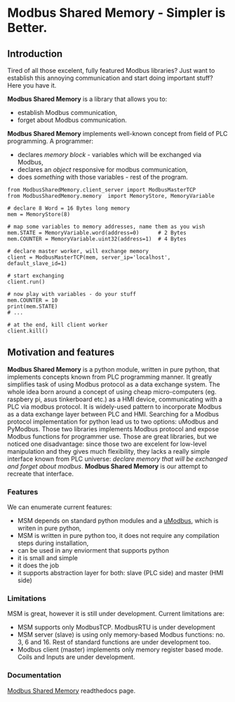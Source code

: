 Modbus Shared Memory - Simpler is Better.
=========================================


Introduction
------------

Tired of all those excelent, fully featured Modbus libraries? Just want to establish this annoying communication and start doing important stuff? Here you have it.

**Modbus Shared Memory** is a library that allows you to:  
-   establish Modbus communication,
-   forget about Modbus communication.

**Modbus Shared Memory** implements well-known concept from field of PLC programming. A programmer:  
-   declares *memory block* - variables which will be exchanged via Modbus,
-   declares an *object* responsive for modbus communication,
-   does *something* with those variables - rest of the program.

``` {.sourceCode .python}
from ModbusSharedMemory.client_server import ModbusMasterTCP
from ModbusSharedMemory.memory  import MemoryStore, MemoryVariable

# declare 8 Word = 16 Bytes long memory
mem = MemoryStore(8)

# map some variables to memory addresses, name them as you wish
mem.STATE = MemoryVariable.word(address=0)      # 2 Bytes
mem.COUNTER = MemoryVariable.uint32(address=1)  # 4 Bytes

# declare master worker, will exchange memory
client = ModbusMasterTCP(mem, server_ip='localhost', default_slave_id=1)

# start exchanging
client.run()

# now play with variables - do your stuff
mem.COUNTER = 10
print(mem.STATE)
# ...

# at the end, kill client worker
client.kill()
```

Motivation and features
-----------------------

**Modbus Shared Memory** is a python module, written in pure python, that implements concepts known from PLC programming manner. It greatly simplifies task of using Modbus protocol as a data exchange system. The whole idea born around a concept of using cheap micro-computers (eg. raspbery pi, asus tinkerboard etc.) as a HMI device, communicating with a PLC via modbus protocol. It is widely-used pattern to incorporate Modbus as a data exchange layer between PLC and HMI. Searching for a Modbus protocol implementation for python lead us to two options: uModbus and PyModbus. Those two libraries implements Modbus protocol and expose Modbus functions for programmer use. Those are great libraries, but we noticed one disadvantage: since those two are excelent for low-level manipulation and they gives much flexibility, they lacks a really simple interface known from PLC universe: *declare memory that will be exchanged and forget about modbus*. **Modbus Shared Memory** is our attempt to recreate that interface.

### Features

We can enumerate current features:  
-   MSM depends on standard python modules and a [uModbus](https://umodbus.readthedocs.io/en/stable/index.html), which is writen in pure python,
-   MSM is written in pure python too, it does not require any compilation steps during installation,
-   can be used in any enviorment that supports python
-   it is small and simple
-   it does the job
-   it supports abstraction layer for both: slave (PLC side) and master (HMI side)

### Limitations

MSM is great, however it is still under development. Current limitations are:  
-   MSM supports only ModbusTCP. ModbusRTU is under development
-   MSM server (slave) is using only memory-based Modbus functions: no. 3, 6 and 16. Rest of standard functions are under development too.
-   Modbus client (master) implements only memory register based mode. Coils and Inputs are under development.

### Documentation

[Modbus Shared Memory](https://modbus-shared-memory.readthedocs.io/en/latest/index.html) readthedocs page.